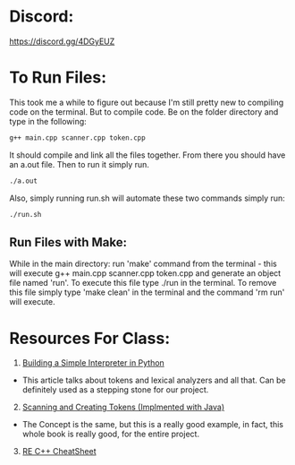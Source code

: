 # Discord:
https://discord.gg/4DGyEUZ

# To Run Files:
This took me a while to figure out because I'm still pretty new to compiling code on the terminal. But to compile code. Be on the folder directory and type in the following:
``` bash
g++ main.cpp scanner.cpp token.cpp
```
It should compile and link all the files together. From there you should have an a.out file. Then to run it simply run.

``` bash
./a.out
```

Also, simply running run.sh will automate these two commands simply run:
``` bash
./run.sh
```

## Run Files with Make:
While in the main directory:
  run 'make' command from the terminal - this will execute g++ main.cpp
  scanner.cpp token.cpp and generate an object file named 'run'.  To execute
  this file type ./run in the terminal.  To remove this file simply type
  'make clean' in the terminal and the command 'rm run' will execute.

# Resources For Class:
1. [Building a Simple Interpreter in Python](https://ruslanspivak.com/lsbasi-part1/)
  * This article talks about tokens and lexical analyzers and all that. Can be definitely used as a stepping stone for our project.
2. [Scanning and Creating Tokens (Implmented with Java)](http://www.craftinginterpreters.com/scanning.html)
  * The Concept is the same, but this is a really good example, in fact, this whole book is really good, for the entire project.
3. [RE C++ CheatSheet](http://cpprocks.com/files/c++11-regex-cheatsheet.pdf)
